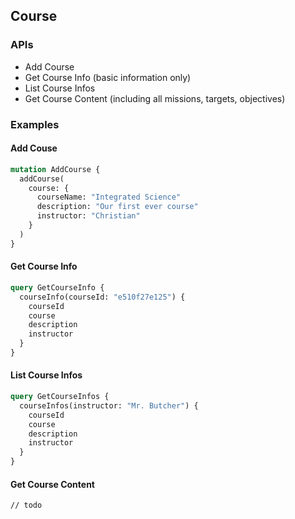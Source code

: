 ## Course

### APIs

-  Add Course
-  Get Course Info (basic information only)
-  List Course Infos
-  Get Course Content (including all missions, targets, objectives)

### Examples

#### Add Couse

```graphql
mutation AddCourse {
  addCourse(
    course: {
      courseName: "Integrated Science"
      description: "Our first ever course"
      instructor: "Christian"
    }
  )
}
```

#### Get Course Info

```graphql
query GetCourseInfo {
  courseInfo(courseId: "e510f27e125") {
    courseId
    course
    description
    instructor
  }
}
```

#### List Course Infos

```graphql
query GetCourseInfos {
  courseInfos(instructor: "Mr. Butcher") {
    courseId
    course
    description
    instructor
  }
}
```

#### Get Course Content

```
// todo
```
